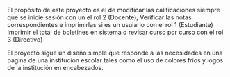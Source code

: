 El propósito de este proyecto es el de modificar las calificaciones siempre que se inicie sesión con un el rol 2 (Docente), 
Verificar las notas correspondientes e imprimirlas si es un usuiario con el rol 1 (Estudiante)
Imprimir el total de boletines en sistema o revisar curso por curso con el rol 3 (Directivo)

El proyecto sigue un diseño simple que responde a las necesidades en una pagina de una institucion escolar tales como el uso de colores fríos y logos de la institución en encabezados.
